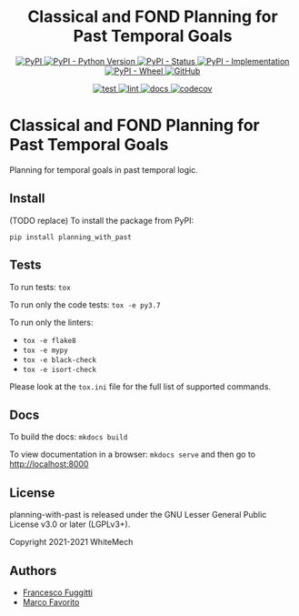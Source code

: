 <h1 align="center">
  <b>Classical and FOND Planning for Past Temporal Goals</b>
</h1>

<p align="center">
  <a href="https://pypi.org/project/planning-with-past">
    <img alt="PyPI" src="https://img.shields.io/pypi/v/planning-with-past">
  </a>
  <a href="https://pypi.org/project/planning-with-past">
    <img alt="PyPI - Python Version" src="https://img.shields.io/pypi/pyversions/planning-with-past" />
  </a>
  <a href="">
    <img alt="PyPI - Status" src="https://img.shields.io/pypi/status/planning-with-past" />
  </a>
  <a href="">
    <img alt="PyPI - Implementation" src="https://img.shields.io/pypi/implementation/planning-with-past">
  </a>
  <a href="">
    <img alt="PyPI - Wheel" src="https://img.shields.io/pypi/wheel/planning-with-past">
  </a>
  <a href="https://github.com/marcofavorito/planning-with-past/blob/master/LICENSE">
    <img alt="GitHub" src="https://img.shields.io/github/license/marcofavorito/planning-with-past">
  </a>
</p>
<p align="center">
  <a href="">
    <img alt="test" src="https://github.com/marcofavorito/planning-with-past/workflows/test/badge.svg">
  </a>
  <a href="">
    <img alt="lint" src="https://github.com/marcofavorito/planning-with-past/workflows/lint/badge.svg">
  </a>
  <a href="">
    <img alt="docs" src="https://github.com/marcofavorito/planning-with-past/workflows/docs/badge.svg">
  </a>
  <a href="https://codecov.io/gh/marcofavorito/planning-with-past">
    <img alt="codecov" src="https://codecov.io/gh/marcofavorito/planning-with-past/branch/master/graph/badge.svg?token=FG3ATGP5P5">
  </a>
</p>


# Classical and FOND Planning for Past Temporal Goals

Planning for temporal goals in past temporal logic. 

## Install

(TODO replace) To install the package from PyPI:
```
pip install planning_with_past
```

## Tests

To run tests: `tox`

To run only the code tests: `tox -e py3.7`

To run only the linters: 
- `tox -e flake8`
- `tox -e mypy`
- `tox -e black-check`
- `tox -e isort-check`

Please look at the `tox.ini` file for the full list of supported commands. 

## Docs

To build the docs: `mkdocs build`

To view documentation in a browser: `mkdocs serve`
and then go to [http://localhost:8000](http://localhost:8000)

## License

planning-with-past is released under the GNU Lesser General Public License v3.0 or later (LGPLv3+).

Copyright 2021-2021 WhiteMech

## Authors

- [Francesco Fuggitti](https://francescofuggitti.github.io)
- [Marco Favorito](https://marcofavorito.me/)
